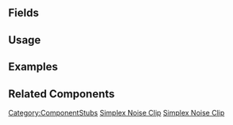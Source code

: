 <languages></languages> <translate>

## Fields

## Usage

## Examples

## Related Components

</translate>

[Category:ComponentStubs](Category:ComponentStubs "wikilink") [Simplex
Noise Clip](Category:Components{{#translation:}} "wikilink") [Simplex
Noise
Clip](Category:Components:Assets:Procedural_Audio_Clips{{#translation:}} "wikilink")
